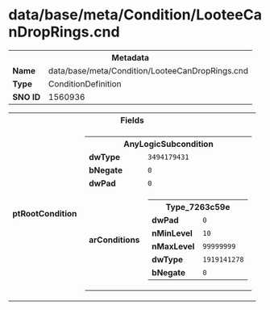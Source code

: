 <h1>data/base/meta/Condition/LooteeCanDropRings.cnd</h1><table><tr><th colspan="100%">Metadata</th></tr><tr><td><b>Name</b></td><td>data/base/meta/Condition/LooteeCanDropRings.cnd</td></tr><tr><td><b>Type</b></td><td>ConditionDefinition</td></tr><tr><td><b>SNO ID</b></td><td>1560936</td></tr></table>

<table><tr><th colspan="100%">Fields</th></tr><tr><td><b>ptRootCondition</b></td><td><table><tr><th colspan="100%">AnyLogicSubcondition</th></tr><tr><td><b>dwType</b></td><td><code>3494179431</code></td></tr><tr><td><b>bNegate</b></td><td><code>0</code></td></tr><tr><td><b>dwPad</b></td><td><code>0</code></td></tr><tr><td><b>arConditions</b></td><td><table><tr><th colspan="100%">Type_7263c59e</th></tr><tr><td><b>dwPad</b></td><td><code>0</code></td></tr><tr><td><b>nMinLevel</b></td><td><code>10</code></td></tr><tr><td><b>nMaxLevel</b></td><td><code>99999999</code></td></tr><tr><td><b>dwType</b></td><td><code>1919141278</code></td></tr><tr><td><b>bNegate</b></td><td><code>0</code></td></tr></table>


</td></tr></table>


</td></tr></table>

